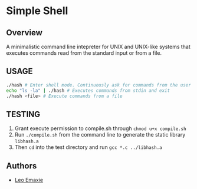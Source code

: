 # Simple Shell

## Overview
A minimalistic command line intepreter for UNIX and UNIX-like systems that executes commands read from the standard input or from a file.

## USAGE
```bash
./hash # Enter shell mode. Continuously ask for commands from the user
echo "ls -la" | ./hash # Executes commands from stdin and exit
./hash <file> # Execute commands from a file
```

## TESTING
1. Grant execute permission to compile.sh through `chmod u+x compile.sh`
2. Run `./compile.sh` from the command line to generate the static library `libhash.a`
3. Then `cd` into the test directory and run `gcc *.c ../libhash.a`

## Authors
* [Leo Emaxie](https://github.com/leoemaxie)
